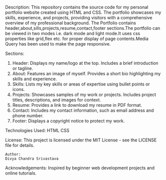 Description:
This repository contains the source code for my personal portfolio website created using HTML and CSS. The portfolio showcases my skills, experience, and projects, providing visitors with a comprehensive overview of my professional background.
The Portfolio contains header,about,sills,projects,resume,contact,footer sections.The portfolio can be viewed in two modes i.e. dark mode and light mode.It uses css properties like grid,flex etc. for proper display of page contents.Media Query has been used to make the page responsive.

Sections:
1. Header:
	Displays my name/logo at the top.
	Includes a brief introduction or tagline.
2. About:
	Features an image of myself.
	Provides a short bio highlighting my skills and experience.
3. Skills:
	Lists my key skills or areas of expertise using bullet points or icons.
4. Projects:
	Showcases samples of my work or projects.
	Includes project titles, descriptions, and images for context.
5. Resume:
	Provides a link to download my resume in PDF format.
6. Contact:
	Includes my contact information, such as email address and phone number.
7. Footer:
	Displays a copyright notice to protect my work.

Technologies Used:
	HTML
	CSS

License:
	This project is licensed under the MIT License - see the LICENSE file for details.

	Author:
	Divya Chandra Srivastava

Acknowledgements:
	Inspired by beginner web development projects and online tutorials.